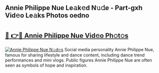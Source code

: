 ## Annie Philippe Nue Le𝚊k𝚎d N𝚞𝚍e - Part-gxh Vid𝚎o Le𝚊ks Photos oedno

# <h2><a href="http://fb4ym0e.evod.top/?m=Annie+Philippe+Nue">🔗 👉🔴 Annie Philippe Nue Vid𝚎o Ph𝚘t𝚘s</a></h2>

[![Annie Philippe Nue N𝚞d𝚎s](https://i.imgur.com/8V9OHl7.gif)](http://fb4ym0e.evod.top/?m=Annie+Philippe+Nue)
Social media personality Annie Philippe Nue, famous for sharing lifestyle and dance content, including dance trend performances and mini vlogs. Public figures Annie Philippe Nue are often seen as symbols of hope and inspiration. 
